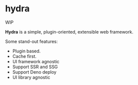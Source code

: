 # hydra

WIP

**Hydra** is a simple, plugin-oriented, extensible web framework.

Some stand-out features:

- Plugin based.
- Cache first.
- UI framework agnostic
- Support SSR and SSG
- Support Deno deploy
- UI library agnostic
